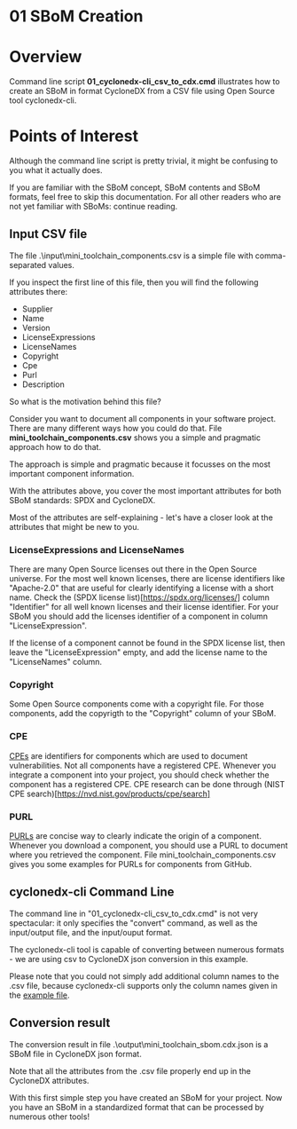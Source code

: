 # 01 SBoM Creation 

# Overview

Command line script **01_cyclonedx-cli_csv_to_cdx.cmd** illustrates how to create an SBoM in format CycloneDX from a CSV file using Open Source tool cyclonedx-cli.

# Points of Interest

Although the command line script is pretty trivial, it might be confusing to you what it actually does.

If you are familiar with the SBoM concept, SBoM contents and SBoM formats, feel free to skip this documentation. For all other readers who are not yet familiar with SBoMs: continue reading.

## Input CSV file 

The file .\input\mini_toolchain_components.csv is a simple file with comma-separated values.

If you inspect the first line of this file, then you will find the following attributes there:

- Supplier
- Name
- Version
- LicenseExpressions
- LicenseNames
- Copyright
- Cpe 
- Purl
- Description

So what is the motivation behind this file?

Consider you want to document all components in your software project. There are many different ways how you could do that. File **mini_toolchain_components.csv** shows  you a simple and pragmatic approach how to do that.

The approach is simple and pragmatic because it focusses on the most important component information.

With the attributes above, you cover the most important attributes for both SBoM standards: SPDX and CycloneDX.

Most of the attributes are self-explaining - let's have a closer look at the attributes that might be new to you.

### LicenseExpressions and LicenseNames
There are many Open Source licenses out there in the Open Source universe. For the most well known licenses, there are license identifiers like "Apache-2.0" that are useful for clearly identifying a license with a short name. Check the (SPDX license list)[https://spdx.org/licenses/] column "Identifier" for all well known licenses and their license identifier. For your SBoM you should add the licenses identifier of a component in column "LicenseExpression". 

If the license of a component cannot be found in the SPDX license list, then leave the "LicenseExpression" empty, and add the license name to the "LicenseNames" column.

### Copyright
Some Open Source components come with a copyright file. For those components, add the copyrigth to the "Copyright" column of your SBoM.

### CPE
[CPEs](https://en.wikipedia.org/wiki/Common_Platform_Enumeration) are identifiers for components which are used to document vulnerabilities. Not all components have a registered CPE. Whenever you integrate a component into your project, you should check whether the component has a registered CPE. CPE research can be done through (NIST CPE search)[https://nvd.nist.gov/products/cpe/search]

### PURL
[PURLs](https://en.wikipedia.org/wiki/Persistent_uniform_resource_locator) are concise way to clearly indicate the origin of a component. Whenever you download a component, you should use a PURL to document where you retrieved the component.
File mini_toolchain_components.csv gives you some examples for PURLs for components from GitHub.


## cyclonedx-cli Command Line

The command line in "01_cyclonedx-cli_csv_to_cdx.cmd" is not very spectacular: it only specifies the "convert" command, as well as the input/output file, and the input/ouput format.

The cyclonedx-cli tool is capable of converting between numerous formats - we are using csv to CycloneDX json conversion in this example.

Please note that you could not simply add additional column names to the .csv file, because cyclonedx-cli supports only the column names given in the [example file](https://github.com/CycloneDX/cyclonedx-cli/blob/main/example.csv).

## Conversion result 

The conversion result in file .\output\mini_toolchain_sbom.cdx.json is a SBoM file in CycloneDX json format. 

Note that all the attributes from the .csv file properly end up in the CycloneDX attributes.

With this first simple step you have created an SBoM for your project. Now you have an SBoM in a standardized format that can be processed by numerous other tools!




